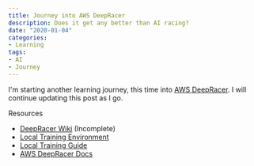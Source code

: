 ```yaml
---
title: Journey into AWS DeepRacer
description: Does it get any better than AI racing?
date: "2020-01-04"
categories:
- Learning
tags:
- AI
- Journey
---
```


I'm starting another learning journey, this time into [AWS DeepRacer](https://aws.amazon.com/deepracer/). I will continue updating this post as I go.

Resources

- [DeepRacer Wiki](https://arcc-race.github.io/deepracer-wiki/) (Incomplete)
- [Local Training Environment](https://github.com/ARCC-RACE/deepracer-for-dummies)
- [Local Training Guide](https://github.com/richardfan1126/deepracer/wiki/How-to-start-the-training)
- [AWS DeepRacer Docs](https://docs.aws.amazon.com/deepracer/latest/developerguide/what-is-deepracer.html)
